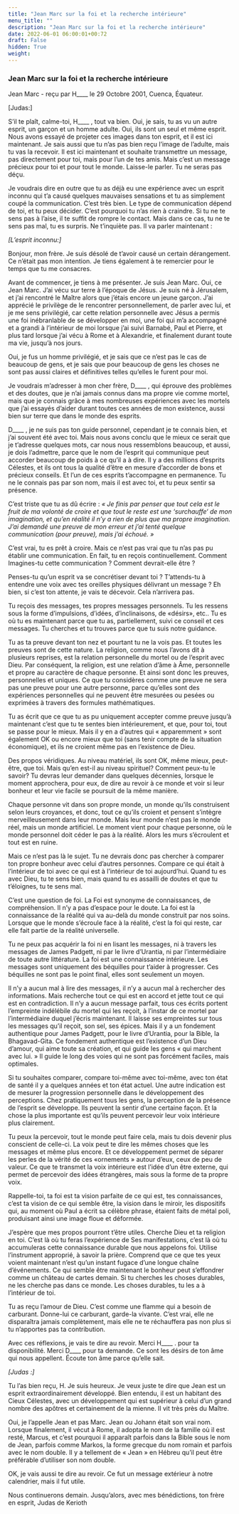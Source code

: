 ```yaml
---
title: "Jean Marc sur la foi et la recherche intérieure"
menu_title: ""
description: "Jean Marc sur la foi et la recherche intérieure"
date: 2022-06-01 06:00:01+00:72
draft: False
hidden: True
weight:
---
```

### Jean Marc sur la foi et la recherche intérieure

Jean Marc - reçu par H____ le 29 Octobre 2001, Cuenca, Équateur.

[Judas:]

S’il te plaît, calme-toi, H____ , tout va bien. Oui, je sais, tu as vu un autre esprit, un garçon et un homme adulte. Oui, ils sont un seul et même esprit. Nous avons essayé de projeter ces images dans ton esprit, et il est ici maintenant. Je sais aussi que tu n’as pas bien reçu l’image de l’adulte, mais tu vas la recevoir. Il est ici maintenant et souhaite transmettre un message, pas directement pour toi, mais pour l’un de tes amis. Mais c’est un message précieux pour toi et pour tout le monde. Laisse-le parler. Tu ne seras pas déçu.

Je voudrais dire en outre que tu as déjà eu une expérience avec un esprit inconnu qui t’a causé quelques mauvaises sensations et tu as simplement coupé la communication. C’est très bien. Le type de communication dépend de toi, et tu peux décider. C’est pourquoi tu n’as rien à craindre. Si tu ne te  sens pas à l’aise, il te suffit de rompre le contact. Mais dans ce cas, tu ne te sens pas mal, tu es  surpris. Ne t’inquiète pas. Il va parler maintenant :

*[L’esprit inconnu:]*

Bonjour, mon frère. Je suis désolé de t’avoir causé un certain dérangement. Ce n’était pas mon intention. Je tiens également à te remercier pour le temps que tu me consacres.

Avant de commencer, je tiens à me présenter. Je suis Jean Marc. Oui, ce Jean Marc. J’ai vécu sur terre à l’époque de Jésus. Je suis né à Jérusalem, et j’ai rencontré le Maître alors que j’étais encore un jeune garçon. J’ai apprécié le privilège de le rencontrer personnellement, de parler avec lui, et je me sens privilégié, car cette relation personnelle avec Jésus a permis une foi inébranlable de se développer en moi, une foi qui m’a accompagné et a grandi à l’intérieur de moi lorsque j’ai suivi Barnabé, Paul et Pierre, et plus tard lorsque j’ai vécu à Rome et à Alexandrie, et finalement durant toute ma vie, jusqu’à nos jours.

Oui, je fus un homme privilégié, et je sais que ce n’est pas le cas de beaucoup de gens, et je sais que pour beaucoup de gens les choses ne sont pas aussi claires et définitives telles qu’elles le furent pour moi.

Je voudrais m’adresser à mon cher frère, D____ , qui éprouve des problèmes et des doutes, que je n’ai jamais connus dans ma propre vie comme mortel, mais que je connais grâce à mes nombreuses expériences avec les mortels que j’ai essayés d’aider durant toutes ces années de mon existence, aussi bien sur terre que dans le monde des esprits.

D____ , je ne suis pas ton guide personnel, cependant je te connais bien, et j’ai souvent été avec toi. Mais nous avons conclu que le mieux ce serait que je t’adresse quelques mots, car nous nous ressemblons beaucoup, et aussi, je dois l’admettre, parce que le nom de l’esprit qui communique peut accorder beaucoup de poids à ce qu’il a à dire. Il y a des millions d’esprits Célestes, et ils ont tous la qualité d’être en mesure d’accorder de bons et précieux conseils. Et l’un de ces esprits t’accompagne en permanence. Tu ne le connais pas par son nom, mais il est avec toi, et tu peux sentir sa présence.

C’est triste que tu as dû écrire : *« Je finis par penser que tout cela est le fruit de ma volonté de croire et que tout le reste est une ‘surchauffe‘ de mon imagination, et qu’en réalité il n’y a rien de plus que ma propre imagination. J’ai demandé une preuve de mon erreur et j’ai tenté quelque communication (pour preuve), mais j’ai échoué. »*

C’est vrai, tu es prêt  à croire. Mais ce n’est pas vrai que tu n’as pas pu établir une communication. En fait, tu en reçois continuellement. Comment Imagines-tu cette communication ? Comment devrait-elle être ?

Penses-tu qu’un esprit va se concrétiser devant toi ? T’attends-tu à entendre une voix avec tes oreilles physiques délivrant un message ? Eh bien, si c’est ton attente, je vais te décevoir. Cela n’arrivera pas.

Tu reçois des messages, tes propres messages personnels. Tu les ressens sous la forme d’impulsions, d’idées, d’inclinaisons, de «désirs», etc.. Tu es où tu es maintenant parce que tu as, partiellement, suivi ce conseil et ces messages. Tu cherches et tu trouves parce que tu suis notre guidance.

Tu as ta preuve devant ton nez et pourtant tu ne la vois pas. Et toutes les preuves sont de cette nature. La religion, comme nous l’avons dit à plusieurs reprises, est la relation personnelle du mortel ou de l’esprit avec Dieu. Par conséquent, la religion, est une relation d’âme à Âme, personnelle et propre au caractère de chaque personne. Et ainsi sont donc les preuves, personnelles et uniques. Ce que tu considères comme  une preuve ne sera pas une preuve pour une autre personne, parce qu’elles sont des expériences personnelles qui ne peuvent être mesurées ou pesées ou exprimées à travers des formules mathématiques.

Tu as écrit que ce que tu as pu uniquement accepter comme preuve jusqu’à maintenant c’est que tu te sentes bien intérieurement, et que, pour toi, tout se passe pour le mieux. Mais il y en a d’autres qui « apparemment » sont également OK ou encore mieux que toi (sans tenir compte de la situation économique), et ils ne croient même pas en l’existence de Dieu.

Des propos véridiques. Au niveau matériel, ils sont OK, même mieux, peut-être, que toi. Mais qu’en est-il au niveau spirituel? Comment peux-tu le savoir? Tu devras leur demander dans quelques décennies, lorsque le moment approchera, pour eux, de dire au revoir à ce monde et voir si leur bonheur et leur vie facile se poursuit de la même manière.

Chaque personne vit dans son propre monde, un monde qu’ils construisent selon leurs croyances, et donc, tout ce qu’ils croient et pensent s’intègre merveilleusement dans leur monde. Mais leur monde n’est pas le monde réel, mais un monde artificiel. Le moment vient pour chaque personne, où le monde personnel doit céder le pas à la réalité. Alors les murs s’écroulent et tout est en ruine.

Mais ce n’est pas là le sujet. Tu ne devrais donc pas chercher à comparer ton propre bonheur avec celui d’autres personnes. Compare ce qui était à l’intérieur de toi avec ce qui est à l’intérieur de toi aujourd’hui. Quand tu es avec Dieu, tu te sens bien, mais quand tu es assailli de doutes et que tu t’éloignes, tu te sens mal.

C’est une question de foi. La Foi est synonyme de connaissances, de compréhension. Il n’y a pas d’espace pour le doute. La foi est la connaissance de la réalité qui va au-delà du monde construit par nos soins. Lorsque que le monde s’écroule face à la réalité, c’est la foi qui reste, car elle fait partie de la réalité universelle.

Tu ne peux pas acquérir la foi ni en lisant les messages, ni à travers les messages de James Padgett, ni par le livre d’Urantia, ni par l’intermédiaire de toute autre littérature. La foi est une connaissance intérieure. Les messages sont uniquement des béquilles pour t’aider à progresser. Ces béquilles ne sont pas le point final, elles sont seulement un moyen.

Il n’y a aucun mal à lire des messages, il n’y a aucun mal à rechercher des informations. Mais recherche tout ce qui est en accord et jette tout ce qui est en contradiction. Il n’y a aucun message parfait, tous ces écrits portent l’empreinte indélébile du mortel qui les reçoit, à l’instar de ce mortel par l’intermédiaire duquel j’écris maintenant. Il laisse ses empreintes sur tous les messages qu’il reçoit, son sel, ses épices. Mais il y a un fondement authentique pour James Padgett, pour le livre d’Urantia, pour la Bible, la Bhagavad-Gita. Ce fondement authentique est l’existence d’un Dieu d’amour, qui aime toute sa création, et qui guide les gens « qui marchent avec lui. » Il guide le long des voies qui ne sont pas forcément faciles, mais optimales.

Si tu souhaites comparer, compare toi-même avec toi-même, avec ton état de santé il y a quelques années et ton état actuel. Une autre indication est de mesurer la progression personnelle dans le développement des perceptions. Chez pratiquement tous les gens, la perception de la présence de l’esprit se développe. Ils peuvent la sentir d’une certaine façon. Et la chose la plus importante est qu’ils peuvent percevoir leur voix intérieure plus clairement.

Tu peux la percevoir, tout le monde peut faire cela, mais tu dois devenir plus conscient de celle-ci. La voix peut te dire les mêmes choses que les messages et même plus encore. Et ce développement permet de séparer les perles de la vérité de ces «ornements » autour d’eux, ceux de peu de valeur. Ce que te transmet la voix intérieure est l’idée d’un être externe, qui permet de percevoir des idées étrangères, mais sous la forme de ta propre voix.

Rappelle-toi, ta foi est ta vision parfaite de ce qui est, tes connaissances, c’est ta vision de ce qui semble être, la vision dans le miroir, les dispositifs qui, au moment où Paul a écrit sa célèbre phrase, étaient faits de métal poli, produisant ainsi une image floue et déformée.

J’espère que mes propos pourront t’être utiles. Cherche Dieu et ta religion en toi. C’est là où tu feras l’expérience de Ses manifestations, c’est là où tu accumuleras cette connaissance durable que nous appelons foi. Utilise l’instrument approprié, à savoir la prière. Comprend que ce que tes yeux voient maintenant n’est qu’un instant fugace d’une longue chaîne d’événements. Ce qui semble être maintenant le bonheur peut s’effondrer comme un château de cartes demain. Si tu cherches les choses durables, ne les cherche  pas dans ce monde. Les choses durables, tu les a à l’intérieur de toi.

Tu as reçu l’amour de Dieu. C’est comme une flamme qui a besoin de carburant. Donne-lui ce carburant, garde-la vivante. C’est vrai, elle ne disparaîtra jamais complètement, mais elle ne te réchauffera pas non plus si tu n’apportes pas ta contribution.

Avec ces réflexions, je vais te dire au revoir. Merci H____ . pour ta disponibilité. Merci D____ pour ta demande. Ce sont les désirs de ton âme qui nous appellent. Écoute ton âme parce qu’elle sait.

*[Judas :]*

Tu l’as bien reçu, H. Je suis heureux. Je veux juste te dire que Jean est un esprit extraordinairement développé. Bien entendu, il est un habitant des Cieux Célestes, avec un développement qui est supérieur à celui d’un grand nombre des apôtres et certainement de la mienne. Il vit très près du Maître.

Oui, je l’appelle Jean et pas Marc. Jean ou Johann était son vrai nom. Lorsque finalement, il vécut à Rome, il adopta le nom de la famille où il est resté, Marcus, et c’est pourquoi il apparaît parfois dans la Bible sous le nom de Jean, parfois comme Markos, la forme grecque du nom romain et parfois avec le nom double. Il y a tellement de « Jean » en Hébreu qu’il peut être préférable d’utiliser son nom double.

OK, je vais aussi te dire au revoir. Ce fut un message extérieur à notre calendrier, mais il fut utile.

Nous continuerons demain. Jusqu’alors, avec mes bénédictions, ton frère en esprit, Judas de Kerioth